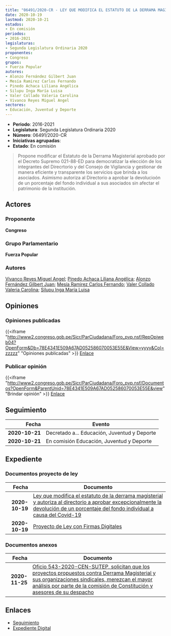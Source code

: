 ```yaml
---
title: "06491/2020-CR - LEY QUE MODIFICA EL ESTATUTO DE LA DERRAMA MAGISTERIAL Y AUTORIZA AL DIRECTORIO A APROBAR EXCEPCIONALMENTE LA DEVOLUCIÓN DE UN PORCENTAJE DEL FONDO INDIVIDUAL A CAUSA DEL COVID-19"
date: 2020-10-19
lastmod: 2020-10-21
estados:
- En comisión
periodos:
- 2016-2021
legislaturas:
- Segunda Legislatura Ordinaria 2020
proponentes:
- Congreso
grupos:
- Fuerza Popular
autores:
- Alonzo Fernández Gilbert Juan
- Mesía Ramirez Carlos Fernando
- Pinedo Achaca Liliana Angélica
- Silupu Inga María Luisa
- Valer Collado Valeria Carolina
- Vivanco Reyes Miguel Angel
sectores:
- Educación, Juventud y Deporte
---
```

- **Periodo**: 2016-2021
- **Legislatura**: Segunda Legislatura Ordinaria 2020
- **Número**: 06491/2020-CR
- **Iniciativas agrupadas**: 
- **Estado**: En comisión

> Propone modificar el Estatuto de la Derrama Magisterial aprobado por el Decreto Supremo 021-88-ED para democratizar la elección de los integrantes del Direcrtorio y del Consejo de Vigilancia y gestionar de manera eficiente y transparente los servicios que brinda a los asociados. Asimismo autoriza al Directorio a aprobar la devolucioón de un porcentaje del fondo individual a sus asociados sin afectar el patrimonio de la institución.


## Actores

### Proponente

**Congreso**

### Grupo Parlamentario

**Fuerza Popular**

### Autores

[Vivanco Reyes Miguel Angel](mailto:mailto:mvivanco@congreso.gob.pe); [Pinedo Achaca Liliana Angélica](mailto:mailto:lpinedoa@congreso.gob.pe); [Alonzo Fernández Gilbert Juan](mailto:mailto:galonzo@congreso.gob.pe); [Mesía Ramirez Carlos Fernando](mailto:mailto:cmesia@congreso.gob.pe); [Valer Collado Valeria Carolina](mailto:mailto:vvaler@congreso.gob.pe); [Silupu Inga María Luisa](mailto:mailto:msilupu@congreso.gob.pe)

## Opiniones

### Opiniones publicadas

{{<iframe "http://www2.congreso.gob.pe/Sicr/ParCiudadana/Foro_pvp.nsf/RepOpiweb04?OpenForm&Db=78E4341E509A67AD052586070053E55E&View=yyyy&Col=zzzzz" "Opiniones publicadas" >}}
[Enlace](http://www2.congreso.gob.pe/Sicr/ParCiudadana/Foro_pvp.nsf/RepOpiweb04?OpenForm&Db=78E4341E509A67AD052586070053E55E&View=yyyy&Col=zzzzz)

### Publicar opinión

{{<iframe "http://www2.congreso.gob.pe/Sicr/ParCiudadana/Foro_pvp.nsf/Documentos?OpenForm&ParentUnid=78E4341E509A67AD052586070053E55E&view" "Brindar opinión" >}}
[Enlace](http://www2.congreso.gob.pe/Sicr/ParCiudadana/Foro_pvp.nsf/Documentos?OpenForm&ParentUnid=78E4341E509A67AD052586070053E55E&view)


## Seguimiento

| Fecha | Evento |
|------:|--------|
| **2020-10-21** | Decretado a... Educación, Juventud y Deporte |
| **2020-10-21** | En comisión Educación, Juventud y Deporte |

## Expediente

### Documentos proyecto de ley

| Fecha | Documento |
|------:|-----------|
| **2020-10-19** | [Ley que modifica el estatuto de la derrama magisterial y autoriza al directorio a aprobar excepcionalmente la devolución de un porcentaje del fondo individual a causa del Covid-19](http://www.leyes.congreso.gob.pe/Documentos/2016_2021/Proyectos_de_Ley_y_de_Resoluciones_Legislativas/PL06491-20201019.pdf) |
| **2020-10-19** | [Proyecto de Ley con Firmas Digitales](http://www.leyes.congreso.gob.pe/Documentos/2016_2021/Proyectos_de_Ley_y_de_Resoluciones_Legislativas/Proyectos_Firmas_digitales/PL06491.pdf) |

### Documentos anexos

| Fecha | Documento |
|------:|-----------|
| **2020-11-25** | [Oficio 543-2020-CEN-SUTEP, solicitan que los proyectos propuestos contra Derrama Magisterial y sus organizaciones sindicales, merezcan el mayor análisis por parte de la comisión de Constitución y asesores de su despacho](http://www.leyes.congreso.gob.pe/Documentos/2016_2021/Oficios/Otras_Instituciones/OFICIO-543-2020-CEN-SUTEP.pdf) |

## Enlaces

- [Seguimiento](http://www2.congreso.gob.pe/Sicr/TraDocEstProc/CLProLey2016.nsf/f7fff46988ca05b1052578e100829cc7/f05d1365f439d9e605258607005cb0b8?OpenDocument)
- [Expediente Digital](http://www2.congreso.gob.pe/Sicr/TraDocEstProc/Expvirt_2011.nsf/visbusqptramdoc1621/06491?opendocument)

